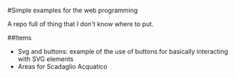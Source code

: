 #Simple examples for the web programming

A repo full of thing that I don't know where to put.

##Items
- Svg and buttons: example of the use of buttons for basically interacting with SVG elements
- Areas for Scadaglio Acquatico
